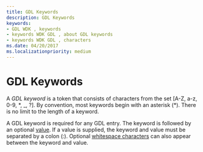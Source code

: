 ```yaml
---
title: GDL Keywords
description: GDL Keywords
keywords:
- GDL WDK , keywords
- keywords WDK GDL , about GDL keywords
- keywords WDK GDL , characters
ms.date: 04/20/2017
ms.localizationpriority: medium
---
```


# GDL Keywords


A *GDL keyword* is a token that consists of characters from the set \[A-Z, a-z, 0-9, \*, \_, ?\]. By convention, most keywords begin with an asterisk (\*). There is no limit to the length of a keyword.

A GDL keyword is required for any GDL entry. The keyword is followed by an optional [value](gdl-values.md). If a value is supplied, the keyword and value must be separated by a colon (:). Optional [whitespace characters](gdl-whitespace-characters.md) can also appear between the keyword and value.

 

 




